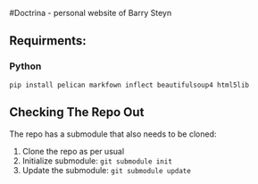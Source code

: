 #Doctrina - personal website of Barry Steyn

## Requirments:

### Python

`pip install pelican markfown inflect beautifulsoup4 html5lib`

## Checking The Repo Out
The repo has a submodule that also needs to be cloned:

 1. Clone the repo as per usual
 2. Initialize submodule: `git submodule init`
 3. Update the submodule: `git submodule update`
